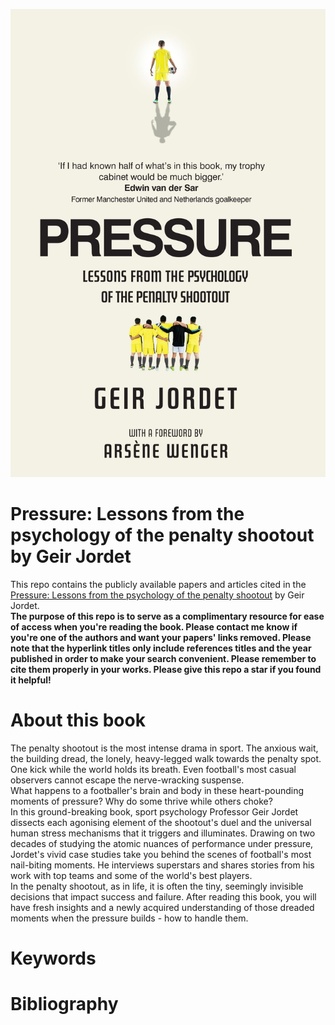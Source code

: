 <p align="center">
  <img src="./pressure.jpg" alt="Description of image">
</p>

# Pressure: Lessons from the psychology of the penalty shootout by Geir Jordet
This repo contains the publicly available papers and articles cited in the [Pressure: Lessons from the psychology of the penalty shootout](https://www.susannalea.com/sla-title/pressure/) by Geir Jordet.<br>
**The purpose of this repo is to serve as a complimentary resource for ease of access when you're reading the book.
Please contact me know if you're one of the authors and want your papers' links removed. Please note that the hyperlink titles only include references titles and the year published in order to make your search convenient. Please remember to cite them properly in your works.
Please give this repo a star if you found it helpful!**

# About this book

The penalty shootout is the most intense drama in sport. The anxious wait, the building dread, the lonely, heavy-legged walk towards the penalty spot. One kick while the world holds its breath. Even football's most casual observers cannot escape the nerve-wracking suspense.<br>
What happens to a footballer's brain and body in these heart-pounding moments of pressure? Why do some thrive while others choke?<br>
In this ground-breaking book, sport psychology Professor Geir Jordet dissects each agonising element of the shootout's duel and the universal human stress mechanisms that it triggers and illuminates. Drawing on two decades of studying the atomic nuances of performance under pressure, Jordet's vivid case studies take you behind the scenes of football's most nail-biting moments. He interviews superstars and shares stories from his work with top teams and some of the world's best players.<br>
In the penalty shootout, as in life, it is often the tiny, seemingly invisible decisions that impact success and failure. After reading this book, you will have fresh insights and a newly acquired understanding of those dreaded moments when the pressure builds - how to handle them.

# Keywords

# Bibliography
